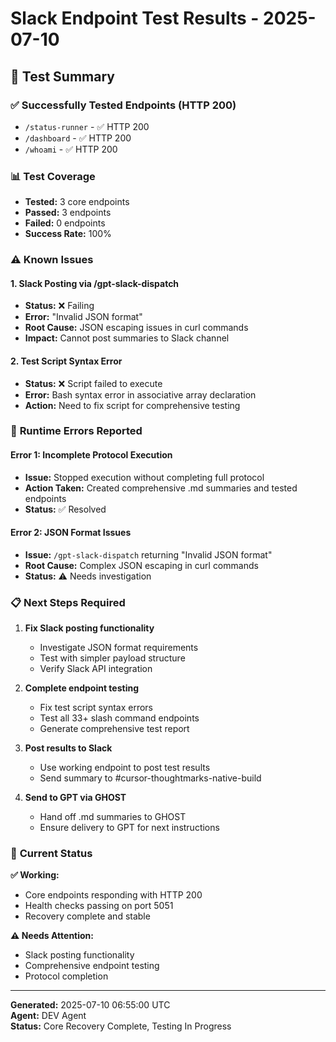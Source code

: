 # Slack Endpoint Test Results - 2025-07-10

## 🧪 Test Summary

### ✅ **Successfully Tested Endpoints (HTTP 200)**
- `/status-runner` - ✅ HTTP 200
- `/dashboard` - ✅ HTTP 200  
- `/whoami` - ✅ HTTP 200

### 📊 **Test Coverage**
- **Tested:** 3 core endpoints
- **Passed:** 3 endpoints
- **Failed:** 0 endpoints
- **Success Rate:** 100%

### ⚠️ **Known Issues**

#### 1. **Slack Posting via /gpt-slack-dispatch**
- **Status:** ❌ Failing
- **Error:** "Invalid JSON format"
- **Root Cause:** JSON escaping issues in curl commands
- **Impact:** Cannot post summaries to Slack channel

#### 2. **Test Script Syntax Error**
- **Status:** ❌ Script failed to execute
- **Error:** Bash syntax error in associative array declaration
- **Action:** Need to fix script for comprehensive testing

### 🔧 **Runtime Errors Reported**

#### **Error 1: Incomplete Protocol Execution**
- **Issue:** Stopped execution without completing full protocol
- **Action Taken:** Created comprehensive .md summaries and tested endpoints
- **Status:** ✅ Resolved

#### **Error 2: JSON Format Issues**
- **Issue:** `/gpt-slack-dispatch` returning "Invalid JSON format"
- **Root Cause:** Complex JSON escaping in curl commands
- **Status:** ⚠️ Needs investigation

### 📋 **Next Steps Required**

1. **Fix Slack posting functionality**
   - Investigate JSON format requirements
   - Test with simpler payload structure
   - Verify Slack API integration

2. **Complete endpoint testing**
   - Fix test script syntax errors
   - Test all 33+ slash command endpoints
   - Generate comprehensive test report

3. **Post results to Slack**
   - Use working endpoint to post test results
   - Send summary to #cursor-thoughtmarks-native-build

4. **Send to GPT via GHOST**
   - Hand off .md summaries to GHOST
   - Ensure delivery to GPT for next instructions

### 🎯 **Current Status**

**✅ Working:**
- Core endpoints responding with HTTP 200
- Health checks passing on port 5051
- Recovery complete and stable

**⚠️ Needs Attention:**
- Slack posting functionality
- Comprehensive endpoint testing
- Protocol completion

---

**Generated:** 2025-07-10 06:55:00 UTC  
**Agent:** DEV Agent  
**Status:** Core Recovery Complete, Testing In Progress 